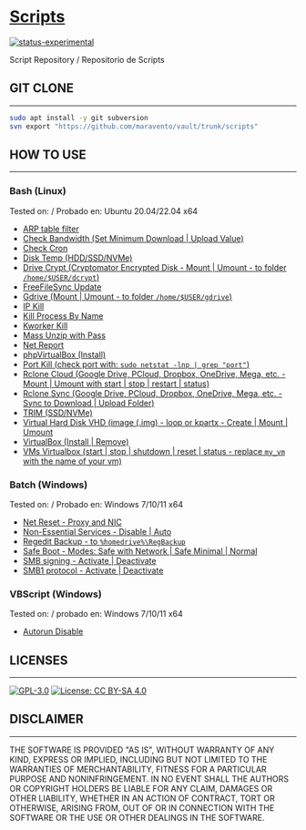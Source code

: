 # [Scripts](https://www.maravento.com)

[![status-experimental](https://img.shields.io/badge/status-experimental-orange.svg)](https://github.com/maravento/vault)

Script Repository / Repositorio de Scripts

## GIT CLONE

---

```bash
sudo apt install -y git subversion
svn export "https://github.com/maravento/vault/trunk/scripts"
```

## HOW TO USE

---

### Bash (Linux)

Tested on: / Probado en: Ubuntu 20.04/22.04 x64

- [ARP table filter](https://raw.githubusercontent.com/maravento/vault/master/scripts/bash/arponscan.sh)
- [Check Bandwidth (Set Minimum Download | Upload Value)](https://raw.githubusercontent.com/maravento/vault/master/scripts/bash/bandwidth.sh)
- [Check Cron](https://raw.githubusercontent.com/maravento/vault/master/scripts/bash/checkcron.sh)
- [Disk Temp (HDD/SSD/NVMe)](https://raw.githubusercontent.com/maravento/vault/master/scripts/bash/disktemp.sh)
- [Drive Crypt (Cryptomator Encrypted Disk - Mount | Umount - to folder `/home/$USER/dcrypt`)](https://raw.githubusercontent.com/maravento/vault/master/scripts/bash/drivecrypt.sh)
- [FreeFileSync Update](https://raw.githubusercontent.com/maravento/vault/master/scripts/bash/ffsupdate.sh)
- [Gdrive (Mount | Umount - to folder `/home/$USER/gdrive`)](https://raw.githubusercontent.com/maravento/vault/master/scripts/bash/gdrive.sh)
- [IP Kill](https://raw.githubusercontent.com/maravento/vault/master/scripts/bash/ipkill.sh)
- [Kill Process By Name](https://raw.githubusercontent.com/maravento/vault/master/scripts/bash/pskill.sh)
- [Kworker Kill](https://raw.githubusercontent.com/maravento/vault/master/scripts/bash/kworker.sh)
- [Mass Unzip with Pass](https://raw.githubusercontent.com/maravento/vault/master/scripts/bash/massunzip.sh)
- [Net Report](https://raw.githubusercontent.com/maravento/vault/master/scripts/bash/netreport.sh)
- [phpVirtualBox (Install)](https://raw.githubusercontent.com/maravento/vault/master/scripts/bash/phpvbox.sh)
- [Port Kill (check port with: `sudo netstat -lnp | grep "port"`)](https://raw.githubusercontent.com/maravento/vault/master/scripts/bash/portkill.sh)
- [Rclone Cloud (Google Drive, PCloud, Dropbox, OneDrive, Mega, etc. - Mount | Umount with start | stop | restart | status)](https://raw.githubusercontent.com/maravento/vault/master/scripts/bash/rcloud.sh)
- [Rclone Sync (Google Drive, PCloud, Dropbox, OneDrive, Mega, etc. - Sync to Download | Upload Folder)](https://raw.githubusercontent.com/maravento/vault/master/scripts/bash/rsync.sh)
- [TRIM (SSD/NVMe)](https://raw.githubusercontent.com/maravento/vault/master/scripts/bash/trim.sh)
- [Virtual Hard Disk VHD (image (.img) - loop or kpartx - Create | Mount | Umount](https://raw.githubusercontent.com/maravento/vault/master/scripts/bash/vdisk.sh)
- [VirtualBox (Install | Remove)](https://raw.githubusercontent.com/maravento/vault/master/scripts/bash/vboxinstall.sh)
- [VMs Virtualbox (start | stop | shutdown | reset | status - replace `my_vm` with the name of your vm)](https://raw.githubusercontent.com/maravento/vault/master/scripts/bash/vm.sh)

### Batch (Windows)

Tested on: / Probado en: Windows 7/10/11 x64

- [Net Reset - Proxy and NIC](https://raw.githubusercontent.com/maravento/vault/master/scripts/batch/netreset.bat)
- [Non-Essential Services - Disable | Auto](https://raw.githubusercontent.com/maravento/vault/master/scripts/batch/nonservices.bat)
- [Regedit Backup - to `%homedrive%\RegBackup`](https://raw.githubusercontent.com/maravento/vault/master/scripts/batch/regbackup.bat)
- [Safe Boot - Modes: Safe with Network | Safe Minimal | Normal](https://raw.githubusercontent.com/maravento/vault/master/scripts/batch/safeboot.bat)
- [SMB signing - Activate | Deactivate](https://raw.githubusercontent.com/maravento/vault/master/scripts/batch/smbsign.bat)
- [SMB1 protocol - Activate | Deactivate](https://raw.githubusercontent.com/maravento/vault/master/scripts/batch/smb1.bat)

### VBScript (Windows)

Tested on: / probado en: Windows 7/10/11 x64

- [Autorun Disable](https://raw.githubusercontent.com/maravento/vault/master/scripts/vbs/autorun.vbs)

## LICENSES

---

[![GPL-3.0](https://img.shields.io/badge/License-GPLv3-blue.svg)](https://www.gnu.org/licenses/gpl.txt)
[![License: CC BY-SA 4.0](https://img.shields.io/badge/License-CC_BY--SA_4.0-lightgrey.svg)](https://creativecommons.org/licenses/by-sa/4.0/)

## DISCLAIMER

---

THE SOFTWARE IS PROVIDED "AS IS", WITHOUT WARRANTY OF ANY KIND, EXPRESS OR IMPLIED, INCLUDING BUT NOT LIMITED TO THE WARRANTIES OF MERCHANTABILITY, FITNESS FOR A PARTICULAR PURPOSE AND NONINFRINGEMENT. IN NO EVENT SHALL THE AUTHORS OR COPYRIGHT HOLDERS BE LIABLE FOR ANY CLAIM, DAMAGES OR OTHER LIABILITY, WHETHER IN AN ACTION OF CONTRACT, TORT OR OTHERWISE, ARISING FROM, OUT OF OR IN CONNECTION WITH THE SOFTWARE OR THE USE OR OTHER DEALINGS IN THE SOFTWARE.
